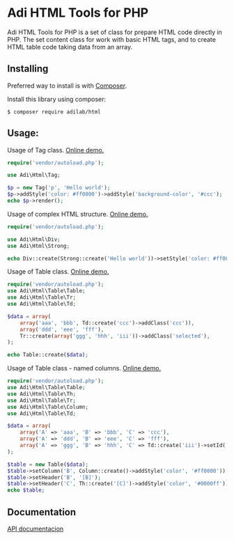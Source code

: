 Adi HTML Tools for PHP
========================

Adi HTML Tools for PHP is a set of class for prepare HTML code directly in PHP. The set content class for work with basic HTML tags, and to create HTML table code taking data from an array.

Installing
----------

Preferred way to install is with [Composer](https://getcomposer.org/).

Install this library using composer:

```console
$ composer require adilab/html
```

Usage:
-------------
Usage of Tag class. [Online demo.](http://adilab.net/projects/demo/html.php)

```php
require('vendor/autoload.php');

use Adi\Html\Tag;

$p = new Tag('p', 'Hello world');
$p->addStyle('color: #ff0000')->addStyle('background-color', '#ccc');
echo $p->render();
```
Usage of complex HTML structure. [Online demo.](http://adilab.net/projects/demo/html.php)

```php
require('vendor/autoload.php');

use Adi\Html\Div;
use Adi\Html\Strong;

echo Div::create(Strong::create('Hello world'))->setStyle('color: #ff0000');
```
Usage of Table class. [Online demo.](http://adilab.net/projects/demo/table.php)
```php
require('vendor/autoload.php');
use Adi\Html\Table\Table;
use Adi\Html\Table\Tr;
use Adi\Html\Table\Td;

$data = array(
    array('aaa', 'bbb', Td::create('ccc')->addClass('ccc')),
    array('ddd', 'eee', 'fff'),
    Tr::create(array('ggg', 'hhh', 'iii'))->addClass('selected'),
);

echo Table::create($data);
```

Usage of Table class - named columns. [Online demo.](http://adilab.net/projects/demo/table.php#named-columns)
```php
require('vendor/autoload.php');
use Adi\Html\Table\Table;
use Adi\Html\Table\Th;
use Adi\Html\Table\Tr;
use Adi\Html\Table\Column;
use Adi\Html\Table\Td;

$data = array(
    array('A' => 'aaa', 'B' => 'bbb', 'C' => 'ccc'),
    array('A' => 'ddd', 'B' => 'eee', 'C' => 'fff'),
    array('A' => 'ggg', 'B' => 'hhh', 'C' => Td::create('iii')->setId('i')),
);

$table = new Table($data);
$table->setColumn('B', Column::create()->addStyle('color', '#ff0000'));
$table->setHeader('B', '[B]');
$table->setHeader('C', Th::create('[C]')->addStyle('color', '#0000ff'));
echo $table;
```

Documentation
----------

[API documentacion](http://adilab.net/projects/api/namespace-Adi.Html.html)